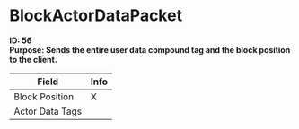 # BlockActorDataPacket

**ID: 56**  
**Purpose: Sends the entire user data compound tag and the block position to the client.**  

<table><thead><tr><th>Field</th><th>Info</th></tr></thead><tbody>
<tr><td>Block Position</td><td>X</td></tr>
<tr><td>Actor Data Tags</td><td></td></tr>
</tbody></table>